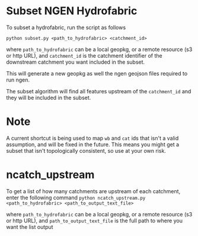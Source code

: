 # Subset NGEN Hydrofabric
To subset a hydrofabric, run the script as follows

`python subset.py <path_to_hydrofabric> <catchment_id>`

where `path_to_hydrofabric` can be a local geopkg, or a remote resource (s3 or http URL),
and `catchment_id` is the catchment identifier of the downstream catchment you want included in the subset.

This will generate a new geopkg as well the ngen geojson files required to run ngen.

The subset algorithm will find all features upstream of the `catchment_id` and they will be included in the subset.

# Note
A current shortcut is being used to map `wb` and `cat` ids that isn't a valid assumption, and will be fixed in the future.
This means you might get a subset that isn't topologically consistent, so use at your own risk.

# ncatch_upstream
To get a list of how many catchments are upstream of each catchment, enter the following command
`python ncatch_upstream.py <path_to_hydrofabric> <path_to_output_text_file>`

where `path_to_hydrofabric` can be a local geopkg, or a remote resource (s3 or http URL),
and `path_to_output_text_file` is the full path to where you want the list output